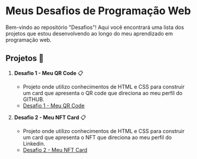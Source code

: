 # Meus Desafios de Programação Web

Bem-vindo ao repositório "Desafios"! Aqui você encontrará uma lista dos projetos que estou desenvolvendo ao longo do meu aprendizado em programação web.

## Projetos 🚀

1. **Desafio 1 - Meu QR Code** 📋
   - Projeto onde utilizo conhecimentos de HTML e CSS para construir um card que apresenta o QR code que direciona ao meu perfil do GITHUB.
   - [Desafio 1 - Meu QR Code](https://giovana-mori.github.io/Desafios/1-Card-QRCODE)
   
2. **Desafio 2 - Meu NFT Card** 📋
   - Projeto onde utilizo conhecimentos de HTML e CSS para construir um card que apresenta o NFT que direciona ao meu perfil do Linkedin.
   - [Desafio 2 - Meu NFT Card](https://giovana-mori.github.io/Desafios/2-nft-preview-card/) 
